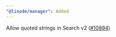 ```yaml
---
"@linode/manager": Added
---
```


Allow quoted strings in Search v2 ([#10894](https://github.com/linode/manager/pull/10894))
